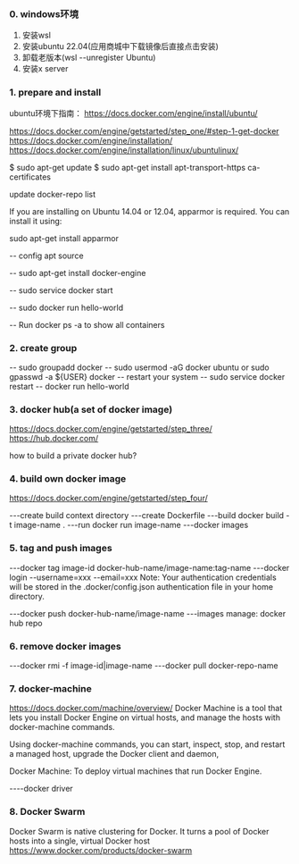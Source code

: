 ### 0. windows环境
1. 安装wsl
2. 安装ubuntu 22.04(应用商城中下载镜像后直接点击安装)
3. 卸载老版本(wsl --unregister Ubuntu)
4. 安装x server

### 1. prepare and install
ubuntu环境下指南： https://docs.docker.com/engine/install/ubuntu/

https://docs.docker.com/engine/getstarted/step_one/#step-1-get-docker
https://docs.docker.com/engine/installation/
https://docs.docker.com/engine/installation/linux/ubuntulinux/

 $ sudo apt-get update
 $ sudo apt-get install apt-transport-https ca-certificates

   update docker-repo list


If you are installing on Ubuntu 14.04 or 12.04, apparmor is required. You can install it using: 

sudo apt-get install apparmor

-- config apt source

-- sudo apt-get install docker-engine

-- sudo service docker start

-- sudo docker run hello-world

-- Run docker ps -a to show all containers

### 2. create group

-- sudo groupadd docker
-- sudo usermod -aG docker ubuntu  or sudo gpasswd -a ${USER} docker
-- restart your system
-- sudo service docker restart
-- docker run hello-world


### 3. docker hub(a set of docker image)
https://docs.docker.com/engine/getstarted/step_three/
https://hub.docker.com/

how to build a private docker hub?

### 4. build own docker image
https://docs.docker.com/engine/getstarted/step_four/

---create build context directory
---create Dockerfile
---build docker build -t image-name .
---run docker run image-name
---docker images

### 5. tag and push images
---docker tag image-id docker-hub-name/image-name:tag-name
---docker login --username=xxx --email=xxx
Note: Your authentication credentials will be stored in the .docker/config.json authentication file in your home directory.

---docker push docker-hub-name/image-name
---images manage: docker hub repo

### 6. remove docker images
---docker rmi -f image-id|image-name
---docker pull docker-repo-name

### 7. docker-machine
https://docs.docker.com/machine/overview/
Docker Machine is a tool that lets you install Docker Engine on virtual hosts, and manage the hosts with docker-machine commands. 

Using docker-machine commands, you can start, inspect, stop, and restart a managed host, upgrade the Docker client and daemon,

Docker Machine: To deploy virtual machines that run Docker Engine.

----docker driver

### 8. Docker Swarm
Docker Swarm is native clustering for Docker. It turns a pool of Docker hosts into a single, virtual Docker host
https://www.docker.com/products/docker-swarm




